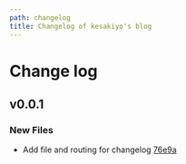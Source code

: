 ```yaml
---
path: changelog
title: Changelog of kesakiyo's blog
---
```


# Change log

## v0.0.1

### New Files
- Add file and routing for changelog [76e9a](https://github.com/kesakiyo/kesakiyo-blog/commit/76e9a)
